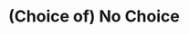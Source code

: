 ---
pid: ch115
title: "(Choice of) No Choice"
location_transcription: Near Reading Terminal (12-13th/Race Filbert)
coordinates: "[-75.159176598526, 39.953244755069]"
zipcode: '19147'
gen_neighborhood: South Philadelphia
neighborhood: Queen Village,Bella Vista,Pennsport,Italian Market
outside_phl: 
age: '30'
age_range: 30-39
instagram: 
image_file_name: ch_115.jpg
proposal_transcription: |-
  Co-centric wheels determining who/what you are in the world (gender, social status, abilities, home situation, career, finances, etc.)
  A type of //choose your own destiny// where you have no say in where life takes you.
topic: Class Structure,Gender Identity
topic_summary: 0, 0
type: Interactive
keywords_other: 
credit: Stephanie Stoner
image_labels: 
twitter: 
facebook: 
permalink: "/monuments/ch115/"
layout: item-page
---